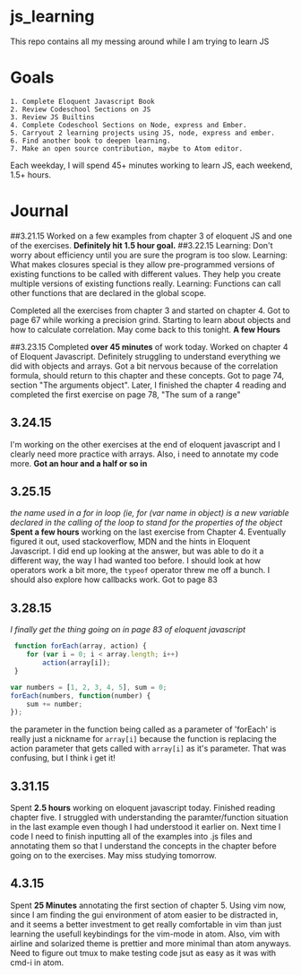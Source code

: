 # js_learning
This repo contains all my messing around while I am trying to learn JS
# Goals
    1. Complete Eloquent Javascript Book
    2. Review Codeschool Sections on JS
    3. Review JS Builtins
    4. Complete Codeschool Sections on Node, express and Ember.
    5. Carryout 2 learning projects using JS, node, express and ember.
    6. Find another book to deepen learning.
    7. Make an open source contribution, maybe to Atom editor.

Each weekday, I will spend 45+ minutes working to learn JS, each weekend, 1.5+ hours.
# Journal
##3.21.15
Worked on a few examples from chapter 3 of eloquent JS and one of the exercises. **Definitely hit 1.5 hour goal.**
##3.22.15
Learning: Don't worry about efficiency until you are sure the program is too slow.
Learning: What makes closures special is they allow pre-programmed versions of existing functions to be called with different values. They help you create multiple versions of existing functions really.
Learning: Functions can call other functions that are declared in the global scope.

Completed all the exercises from chapter 3 and started on chapter 4. Got to page 67 while working a precision grind. Starting to learn about objects and how to calculate correlation. May come back to this tonight. **A few Hours**

##3.23.15
Completed **over 45 minutes** of work today. Worked on chapter 4 of Eloquent Javascript.  Definitely struggling to understand everything we did with objects and arrays. Got a bit nervous because of the correlation formula, should return to this chapter and these concepts. Got to page 74, section "The arguments object".
Later, I finished the chapter 4 reading and completed the first exercise on page 78, "The sum of a range"

## 3.24.15
I'm working on the other exercises at the end of eloquent javascript and I clearly need more practice with arrays. Also, i need to annotate my code more. **Got an hour and a half or so in**

## 3.25.15
*the name used in a for in loop (ie, for (var name in object) is a new variable declared in the calling of the loop to stand for the properties of the object*
**Spent a few hours** working on the last exercise from Chapter 4. Eventually figured it out, used stackoverflow, MDN and the hints in Eloquent Javascript. I did end up looking at the answer, but was able to do it a different way, the way I had wanted too before. I should look at how operators work a bit more, the `typeof` operator threw me off a bunch. I should also explore how callbacks work. Got to page 83
## 3.28.15
*I finally get the thing going on in page 83 of eloquent javascript*
```javascript
 function forEach(array, action) {
    for (var i = 0; i < array.length; i++)
        action(array[i]);
 }

var numbers = [1, 2, 3, 4, 5], sum = 0;
forEach(numbers, function(number) {
    sum += number;
});
```
the parameter in the function being called as a parameter of 'forEach' is really just a nickname for `array[i]` because the function is replacing the action parameter that gets called with `array[i]` as it's parameter. That was confusing, but I think i get it!
## 3.31.15
Spent **2.5 hours** working on eloquent javascript today. Finished reading chapter five. I struggled with understanding the paramter/function situation in the last example even though I had understood it earlier on. Next time I code I need to finish inputting all of the examples into .js files and annotating them so that I understand the concepts in the chapter before going on to the exercises. May miss studying tomorrow.

## 4.3.15
Spent **25 Minutes** annotating the first section of chapter 5. Using vim now, since I am finding the gui environment of atom easier to be distracted in, and it seems a better investment to get really comfortable in vim than just learning the usefull keybindings for the vim-mode in atom. Also, vim with airline and solarized theme is prettier and more minimal than atom anyways. Need to figure out tmux to make testing code jsut as easy as it was with cmd-i in atom.
